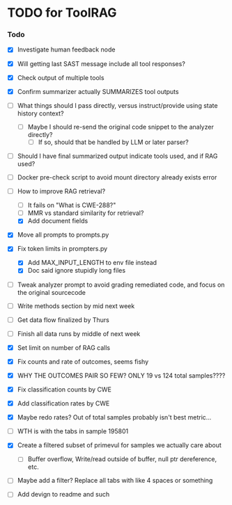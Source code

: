 # TODO for ToolRAG

### Todo

- [X] Investigate human feedback node
- [X] Will getting last SAST message include all tool responses?
- [X] Check output of multiple tools
- [X] Confirm summarizer actually SUMMARIZES tool outputs
- [ ] What things should I pass directly, versus instruct/provide using state history context?
    - [ ] Maybe I should re-send the original code snippet to the analyzer directly?
        - [ ] If so, should that be handled by LLM or later parser?
- [ ] Should I have final summarized output indicate tools used, and if RAG used?
- [ ] Docker pre-check script to avoid mount directory already exists error
- [ ] How to improve RAG retrieval?
    - [ ] It fails on "What is CWE-288?"
    - [ ] MMR vs standard similarity for retrieval?
    - [X] Add document fields
- [X] Move all prompts to prompts.py
- [X] Fix token limits in prompters.py
    - [X] Add MAX_INPUT_LENGTH to env file instead
    - [X] Doc said ignore stupidly long files
- [ ] Tweak analyzer prompt to avoid grading remediated code, and focus on the original sourcecode
- [ ] Write methods section by mid next week
- [ ] Get data flow finalized by Thurs
- [ ] Finish all data runs by middle of next week
- [X] Set limit on number of RAG calls

- [X] Fix counts and rate of outcomes, seems fishy
- [X] WHY THE OUTCOMES PAIR SO FEW? ONLY 19 vs 124 total samples????
- [X] Fix classification counts by CWE
- [X] Add classification rates by CWE
- [X] Maybe redo rates? Out of total samples probably isn't best metric...
- [ ] WTH is with the tabs in sample 195801

- [X] Create a filtered subset of primevul for samples we actually care about
    - [ ] Buffer overflow, Write/read outside of buffer, null ptr dereference, etc.

- [ ] Maybe add a filter? Replace all tabs with like 4 spaces or something

- [ ] Add devign to readme and such